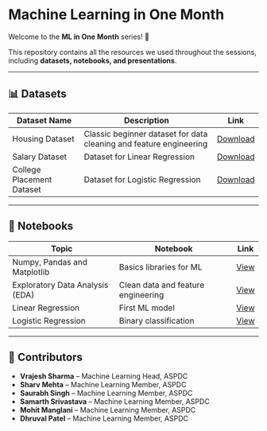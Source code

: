 # Machine Learning in One Month

Welcome to the **ML in One Month** series! 🚀

This repository contains all the resources we used throughout the sessions, including **datasets, notebooks, and presentations**.

---

## 📊 Datasets

| Dataset Name | Description | Link |
| --- | --- | --- |
| Housing Dataset | Classic beginner dataset for data cleaning and feature engineering | [Download](https://www.kaggle.com/datasets/vrajesh0sharma7/housingdata-aspdc) |
| Salary Dataset | Dataset for Linear Regression | [Download](https://www.kaggle.com/datasets/vrajesh0sharma7/salary-dataset-aspdc) |
| College Placement Dataset | Dataset for Logistic Regression | [Download](https://www.kaggle.com/datasets/vrajesh0sharma7/college-student-placement) |

---

## 📒 Notebooks

| Topic | Notebook | Link |
| --- | --- | --- |
| Numpy, Pandas and Matplotlib | Basics libraries for ML | [View](YOUR_LINK_HERE) |
| Exploratory Data Analysis (EDA) | Clean data and feature engineering | [View](https://www.kaggle.com/code/vrajesh0sharma7/session-2-eda/notebook) |
| Linear Regression | First ML model | [View](https://www.kaggle.com/code/vrajesh0sharma7/linear-regression-aspdc) |
| Logistic Regression | Binary classification | [View](https://www.kaggle.com/code/vrajesh0sharma7/logistic-regression-aspdc) |

---

## 🙌 Contributors

- **Vrajesh Sharma** – Machine Learning Head, ASPDC
- **Sharv Mehta** – Machine Learning Member, ASPDC
- **Saurabh Singh** – Machine Learning Member, ASPDC
- **Samarth Srivastava** – Machine Learning Member, ASPDC
- **Mohit Manglani** – Machine Learning Member, ASPDC
- **Dhruval Patel** – Machine Learning Member, ASPDC
